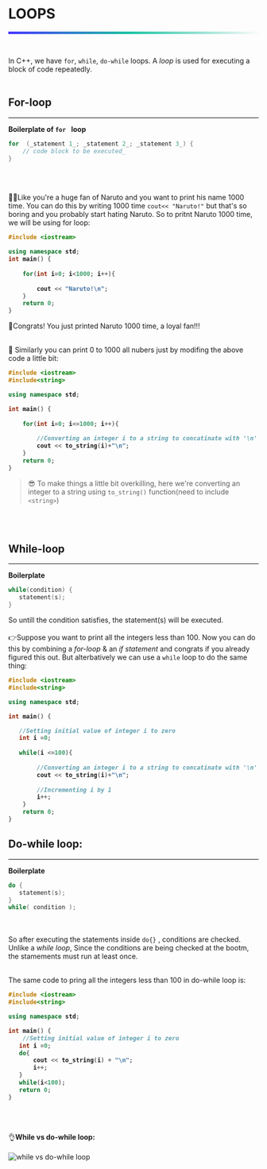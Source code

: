 # LOOPS
<hr style="height: 5px; border: none; background: rgb(71,55,255);
background: linear-gradient(90deg, rgba(71,55,255,1) 0%, rgba(29,195,162,1) 48%, rgba(251,251,251,1) 100%);">
<br>

In C++, we have `for`, `while`, `do-while` loops. A _loop_ is used for executing a block of code repeatedly. 
<br><br>

## For-loop
<hr style="background: black">

**Boilerplate of `for ` loop**
```c++
for  (_statement 1_; _statement 2_; _statement 3_) {  
	// code block to be executed_  
}
```
<br><br>

🐱‍👤Like you're a huge fan of Naruto and you want to print his name 1000 time.  You can do this by writing 1000 time `cout<< "Naruto!"` but that's so boring and you probably start hating Naruto. So to pritnt Naruto 1000 time, we will be using for loop:

<b>

```c++
#include <iostream>

using namespace std;
int main() {
    
    for(int i=0; i<1000; i++){
    
        cout << "Naruto!\n";
    }
    return 0;
}
```
</b>

🎉Congrats! You just printed Naruto 1000 time, a loyal fan!!!
<br><br>

🔢 Similarly you can print 0 to 1000 all nubers just by modifing the above code a little bit:

<b>

```c++
#include <iostream>
#include<string>

using namespace std;

int main() {
    
    for(int i=0; i<=1000; i++){
	
	    //Converting an integer i to a string to concatinate with '\n'
        cout << to_string(i)+"\n";
    }
    return 0;
}
```
</b>

> 😎 To make things a little bit overkilling, here we're converting an integer to a string using `to_string()` function(need to include `<string>`)


<br><br>


## While-loop
<hr style="background: black">

**Boilerplate**

```c++
while(condition) {
   statement(s);
}
```
So untill the condition satisfies, the statement(s) will be executed.
<br><br>
👉Suppose you want to print all the integers less than 100. Now you can do this by combining a *for-loop* & an *if statement* and congrats if you already figured this out. But alterbatively we can use a `while` loop to do the same thing:

<b>

```c++
#include <iostream>
#include<string>

using namespace std;

int main() {

   //Setting initial value of integer i to zero
   int i =0;
   
   while(i <=100){
   
	    //Converting an integer i to a string to concatinate with '\n'
        cout << to_string(i)+"\n";
        
        //Incrementing i by 1
        i++;
    }
    return 0;
}
```
</b>

## Do-while loop:
<hr style="background: black">

**Boilerplate**

```c++
do {
   statement(s);
}
while( condition );
```
<br><br>
So after executing the statements inside `do{}` , conditions are checked. Unlike a *while loop*, Since the conditions are being checked at the bootm, the stamements must run at least once.

<br>
The same code to pring all the integers less than 100 in do-while loop is:

<b>

```c++
#include <iostream>
#include<string>

using namespace std;

int main() {
    //Setting initial value of integer i to zero
   int i =0;
   do{
       cout << to_string(i) + "\n";
       i++;
   }
   while(i<100);
   return 0;
}
```
</b>
<br><br>

👌**While vs do-while loop:**
<br><br>
![while vs do-while loop](https://preview.redd.it/6wksqjmmyw321.jpg?auto=webp&s=aceebdeb23af98598c2508b42f77debbcd36cf4b)
